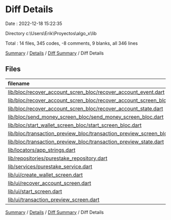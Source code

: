 # Diff Details

Date : 2022-12-18 15:22:35

Directory c:\\Users\\Erik\\Proyectos\\algo_x\\lib

Total : 14 files,  345 codes, -8 comments, 9 blanks, all 346 lines

[Summary](results.md) / [Details](details.md) / [Diff Summary](diff.md) / Diff Details

## Files
| filename | language | code | comment | blank | total |
| :--- | :--- | ---: | ---: | ---: | ---: |
| [lib/bloc/recover_account_scren_bloc/recover_account_event.dart](/lib/bloc/recover_account_scren_bloc/recover_account_event.dart) | Dart | 4 | 0 | 2 | 6 |
| [lib/bloc/recover_account_scren_bloc/recover_account_screen_bloc.dart](/lib/bloc/recover_account_scren_bloc/recover_account_screen_bloc.dart) | Dart | 51 | -1 | 3 | 53 |
| [lib/bloc/recover_account_scren_bloc/recover_account_state.dart](/lib/bloc/recover_account_scren_bloc/recover_account_state.dart) | Dart | 20 | 0 | 7 | 27 |
| [lib/bloc/send_money_screen_bloc/send_money_screen_bloc.dart](/lib/bloc/send_money_screen_bloc/send_money_screen_bloc.dart) | Dart | 3 | 0 | 2 | 5 |
| [lib/bloc/start_wallet_screen_bloc/start_screen_bloc.dart](/lib/bloc/start_wallet_screen_bloc/start_screen_bloc.dart) | Dart | 0 | 0 | -1 | -1 |
| [lib/bloc/transaction_preview_bloc/transaction_preview_screen_bloc.dart](/lib/bloc/transaction_preview_bloc/transaction_preview_screen_bloc.dart) | Dart | 3 | 0 | 0 | 3 |
| [lib/bloc/transaction_preview_bloc/transaction_preview_state.dart](/lib/bloc/transaction_preview_bloc/transaction_preview_state.dart) | Dart | 3 | 0 | 1 | 4 |
| [lib/locators/app_strings.dart](/lib/locators/app_strings.dart) | Dart | 0 | -11 | -8 | -19 |
| [lib/repositories/purestake_repository.dart](/lib/repositories/purestake_repository.dart) | Dart | 3 | 0 | 1 | 4 |
| [lib/services/purestake_service.dart](/lib/services/purestake_service.dart) | Dart | 4 | 0 | 1 | 5 |
| [lib/ui/create_wallet_screen.dart](/lib/ui/create_wallet_screen.dart) | Dart | 60 | 4 | 1 | 65 |
| [lib/ui/recover_account_screen.dart](/lib/ui/recover_account_screen.dart) | Dart | 85 | 0 | 0 | 85 |
| [lib/ui/start_screen.dart](/lib/ui/start_screen.dart) | Dart | 1 | 0 | 0 | 1 |
| [lib/ui/transaction_preview_screen.dart](/lib/ui/transaction_preview_screen.dart) | Dart | 108 | 0 | 0 | 108 |

[Summary](results.md) / [Details](details.md) / [Diff Summary](diff.md) / Diff Details